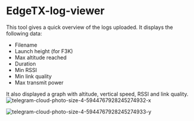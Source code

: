 # EdgeTX-log-viewer
This tool gives a quick overview of the logs uploaded.
It displays the following data:
* Filename
* Launch height (for F3K)
* Max altitude reached
* Duration
* Min RSSI
* Min link quality
* Max transmit power

It also displayed a graph with altitude, vertical speed, RSSI and link quality.
![telegram-cloud-photo-size-4-5944767928245274932-x](https://github.com/user-attachments/assets/900dccfe-68e9-44d1-b45d-25ac8559b881)

![telegram-cloud-photo-size-4-5944767928245274933-y](https://github.com/user-attachments/assets/b7178432-b3ff-4a2d-9022-66aa7fef94e1)
